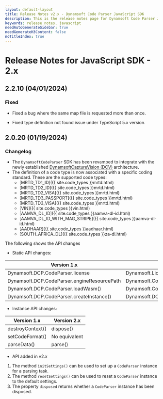 ```yaml
---
layout: default-layout
title: Release Notes v2.x - Dynamsoft Code Parser JavaScript SDK
description: This is the release notes page for Dynamsoft Code Parser JavaScript SDK v2.x.
keywords: release notes, javascript
needAutoGenerateSidebar: true
needGenerateH3Content: false
noTitleIndex: true
---
```


# Release Notes for JavaScript SDK - 2.x

## 2.2.10 (04/01/2024)

### Fixed

* Fixed a bug where the same map file is requested more than once.

* Fixed type definition not found issue under TypeScript 5.x version.

## 2.0.20 (01/19/2024)

### Changelog

* The `DynamsoftCodeParser` SDK has been revamped to integrate with the newly established [DynamsoftCaptureVision (DCV)](https://www.dynamsoft.com/capture-vision/docs/core/architecture/index.html) architecture.
* The definition of a code type is now associated with a specific coding standard. These are the supported code types:
  * [MRTD_TD1_ID]({{ site.code_types }}mrtd.html)
  * [MRTD_TD2_ID]({{ site.code_types }}mrtd.html)
  * [MRTD_TD2_VISA]({{ site.code_types }}mrtd.html)
  * [MRTD_TD3_PASSPORT]({{ site.code_types }}mrtd.html)
  * [MRTD_TD3_VISA]({{ site.code_types }}mrtd.html)
  * [VIN]({{ site.code_types }}vin.html)
  * [AAMVA_DL_ID]({{ site.code_types }}aamva-dl-id.html)
  * [AAMVA_DL_ID_WITH_MAG_STRIPE]({{ site.code_types }}aamva-dl-id.html)
  * [AADHAAR]({{ site.code_types }}aadhaar.html)
  * [SOUTH_AFRICA_DL]({{ site.code_types }}za-dl.html)

The following shows the API changes

* Static API changes:

| Version 1.x                                 | Version 2.x                                    |
| ------------------------------------------- | ---------------------------------------------- |
| Dynamsoft.DCP.CodeParser.license            | Dynamsoft.License.LicenseManager.initLicense() |
| Dynamsoft.DCP.CodeParser.engineResourcePath | Dynamsoft.Core.CoreModule.engineResourcePaths  |
| Dynamsoft.DCP.CodeParser.loadWasm()         | Dynamsoft.Core.CoreModule.loadWasm()           |
| Dynamsoft.DCP.CodeParser.createInstance()   | Dynamsoft.DCP.CodeParser.createInstance()      |

* Instance API changes:

| Version 1.x      | Version 2.x   |
| ---------------- | ------------- |
| destroyContext() | dispose()     |
| setCodeFormat()  | No equivalent |
| parseData()      | parse()       |

* API added in v2.x

1. The method `initSettings()` can be used to set up a `CodeParser` instance for a parsing task.
2. The method `resetSettings()` can be used to reset a `CodeParser` instance to the default settings.
3. The property `disposed` returns whether a `CodeParser` instance has been disposed.
